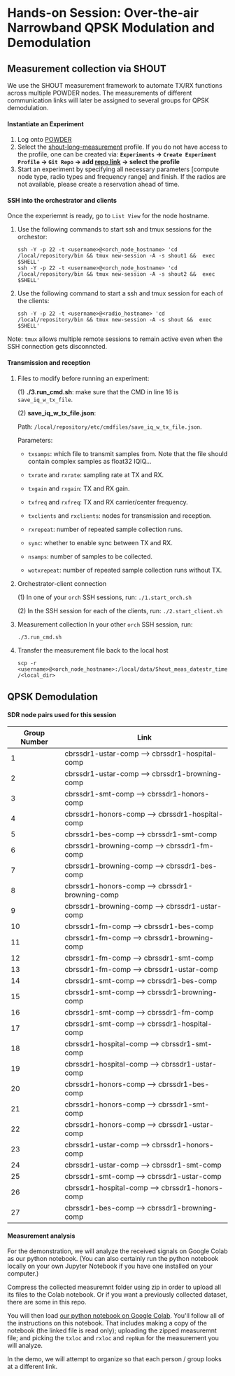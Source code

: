 # Hands-on Session: Over-the-air Narrowband QPSK Modulation and Demodulation

## Measurement collection via SHOUT
We use the SHOUT measurement framework to automate TX/RX functions across multiple POWDER nodes. The measurements of different communication links will later be assigned to several groups for QPSK demodulation.

#### Instantiate an Experiment
1. Log onto [POWDER](https://powderwireless.net/) 
2. Select the [shout-long-measurement](https://www.powderwireless.net/show-profile.php?profile=2a6f2d5e-7319-11ec-b318-e4434b2381fc) profile. If you do not have access to the profile, one can be created via:
    **`Experiments` &rarr; `Create Experiment Profile` &rarr; `Git Repo` &rarr; add [repo link](https://gitlab.flux.utah.edu/frost/proj-radio-meas) &rarr; select the profile**
3. Start an experiment by specifying all necessary parameters [compute node type, radio types and frequency range] and finish. If the radios are not available, please create a reservation ahead of time.


#### SSH into the orchestrator and clients
Once the experiemnt is ready, go to `List View` for the node hostname.
1. Use the following commands to start ssh and tmux sessions for the orchestor:
    ```
    ssh -Y -p 22 -t <username>@<orch_node_hostname> 'cd /local/repository/bin && tmux new-session -A -s shout1 &&  exec $SHELL'
    ssh -Y -p 22 -t <username>@<orch_node_hostname> 'cd /local/repository/bin && tmux new-session -A -s shout2 &&  exec $SHELL'
    ```

2. Use the following command to start a ssh and tmux session for each of the clients:
    ```
    ssh -Y -p 22 -t <username>@<radio_hostname> 'cd /local/repository/bin && tmux new-session -A -s shout &&  exec $SHELL'
    ```
Note: `tmux` allows multiple remote sessions to remain active even when the SSH connection gets disconncted.

#### Transmission and reception 
1. Files to modify before running an experiment:

    (1) **./3.run_cmd.sh**: make sure that the CMD in line 16 is `save_iq_w_tx_file`.
    
    (2) **save_iq_w_tx_file.json**: 
    
    Path: 
        `/local/repository/etc/cmdfiles/save_iq_w_tx_file.json`.
        
    Parameters:
    * `txsamps`: which file to transmit samples from. Note that the file should contain complex samples as float32 IQIQ...

    * `txrate` and `rxrate`: sampling rate at TX and RX.

    * `txgain` and `rxgain`: TX and RX gain.

    * `txfreq` and `rxfreq`: TX and RX carrier/center frequency.

    * `txclients` and `rxclients`: nodes for transmission and reception.

    * `rxrepeat`: number of repeated sample collection runs.

    * `sync`: whether to enable sync between TX and RX.

    * `nsamps`: number of samples to be collected.

    * `wotxrepeat`: number of repeated sample collection runs without TX.

2. Orchestrator-client connection

    (1) In one of your `orch` SSH sessions, run:
        ```
        ./1.start_orch.sh
        ```
        
    (2) In the SSH session for each of the clients, run:
        ```
        ./2.start_client.sh
        ```
        
3. Measurement collection
    In your other `orch` SSH session, run:

    ```
    ./3.run_cmd.sh
    ```
    
4. Transfer the measurement file back to the local host
   ```
   scp -r <username>@<orch_node_hostname>:/local/data/Shout_meas_datestr_timestr /<local_dir>
   ```
   
## QPSK Demodulation
#### SDR node pairs used for this session
| Group Number   | Link |
| --- | --- |
| 1 | cbrssdr1-ustar-comp --> cbrssdr1-hospital-comp |
| 2 | cbrssdr1-ustar-comp --> cbrssdr1-browning-comp |
| 3 | cbrssdr1-smt-comp --> cbrssdr1-honors-comp |
| 4 | cbrssdr1-honors-comp --> cbrssdr1-hospital-comp | 
| 5 | cbrssdr1-bes-comp --> cbrssdr1-smt-comp | 
| 6 | cbrssdr1-browning-comp --> cbrssdr1-fm-comp | 
| 7 | cbrssdr1-browning-comp --> cbrssdr1-bes-comp | 
| 8 | cbrssdr1-honors-comp --> cbrssdr1-browning-comp | 
| 9 | cbrssdr1-browning-comp --> cbrssdr1-ustar-comp | 
| 10 | cbrssdr1-fm-comp --> cbrssdr1-bes-comp | 
| 11 | cbrssdr1-fm-comp --> cbrssdr1-browning-comp | 
| 12 | cbrssdr1-fm-comp --> cbrssdr1-smt-comp | 
| 13 | cbrssdr1-fm-comp --> cbrssdr1-ustar-comp | 
| 14 | cbrssdr1-smt-comp --> cbrssdr1-bes-comp | 
| 15 | cbrssdr1-smt-comp --> cbrssdr1-browning-comp | 
| 16 | cbrssdr1-smt-comp --> cbrssdr1-fm-comp | 
| 17 | cbrssdr1-smt-comp --> cbrssdr1-hospital-comp |
| 18 | cbrssdr1-hospital-comp --> cbrssdr1-smt-comp |
| 19 | cbrssdr1-hospital-comp --> cbrssdr1-ustar-comp |
| 20 | cbrssdr1-honors-comp --> cbrssdr1-bes-comp | 
| 21 | cbrssdr1-honors-comp --> cbrssdr1-smt-comp | 
| 22 | cbrssdr1-honors-comp --> cbrssdr1-ustar-comp | 
| 23 | cbrssdr1-ustar-comp --> cbrssdr1-honors-comp | 
| 24 | cbrssdr1-ustar-comp --> cbrssdr1-smt-comp | 
| 25 | cbrssdr1-smt-comp --> cbrssdr1-ustar-comp |
| 26 | cbrssdr1-hospital-comp --> cbrssdr1-honors-comp |
| 27 | cbrssdr1-bes-comp --> cbrssdr1-browning-comp | 


#### Measurement analysis

For the demonstration, we will analyze the received signals on Google Colab as our python notebook.  (You can also certainly run the python notebook locally on your own Jupyter Notebook if you have one installed on your computer.)   

Compress the collected measuremnt folder using zip in order to upload all its files to the Colab notebook.  Or if you want a previously collected dataset, there are some in this repo.

You will then load [our python notebook on Google Colab](https://colab.research.google.com/drive/1g2f8LmdU5wFYMR0MdZjbAmKMLLIxUWLe?usp=sharing).  You'll follow all of the instructions on this notebook.  That includes making a copy of the notebook (the linked file is read only); uploading the zipped measuremnt file; and picking the `txloc` and `rxloc` and `repNum` for the measurement you will analyze.  

In the demo, we will attempt to organize so that each person / group looks at a different link.
